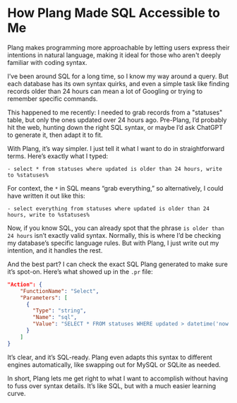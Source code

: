 # How Plang Made SQL Accessible to Me

Plang makes programming more approachable by letting users express their intentions in natural language, making it ideal for those who aren't deeply familiar with coding syntax.

I’ve been around SQL for a long time, so I know my way around a query. But each database has its own syntax quirks, and even a simple task like finding records older than 24 hours can mean a lot of Googling or trying to remember specific commands.

This happened to me recently: I needed to grab records from a "statuses" table, but only the ones updated over 24 hours ago. Pre-Plang, I’d probably hit the web, hunting down the right SQL syntax, or maybe I’d ask ChatGPT to generate it, then adapt it to fit.

With Plang, it’s way simpler. I just tell it what I want to do in straightforward terms. Here’s exactly what I typed:

```plang
- select * from statuses where updated is older than 24 hours, write to %statuses%
```

For context, the `*` in SQL means “grab everything,” so alternatively, I could have written it out like this:

```plang
- select everything from statuses where updated is older than 24 hours, write to %statuses%
```

Now, if you know SQL, you can already spot that the phrase `is older than 24 hours` isn’t exactly valid syntax. Normally, this is where I’d be checking my database’s specific language rules. But with Plang, I just write out my intention, and it handles the rest. 

And the best part? I can check the exact SQL Plang generated to make sure it’s spot-on. Here’s what showed up in the `.pr` file:

```json
"Action": {
    "FunctionName": "Select",
    "Parameters": [
      {
        "Type": "string",
        "Name": "sql",
        "Value": "SELECT * FROM statuses WHERE updated > datetime('now', '-24 hours')"
      }
    ]
}
```

It’s clear, and it’s SQL-ready. Plang even adapts this syntax to different engines automatically, like swapping out for MySQL or SQLite as needed.

In short, Plang lets me get right to what I want to accomplish without having to fuss over syntax details. It’s like SQL, but with a much easier learning curve.